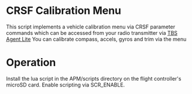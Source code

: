 # CRSF Calibration Menu

This script implements a vehicle calibration menu via CRSF parameter commands
which can be accessed from your radio transmitter via [TBS Agent Lite](https://www.team-blacksheep.com/products/prod:agentx)
You can calibrate compass, accels, gyros and trim via the menu

# Operation

Install the lua script in the APM/scripts directory on the flight
controller's microSD card. Enable scripting via SCR_ENABLE.
